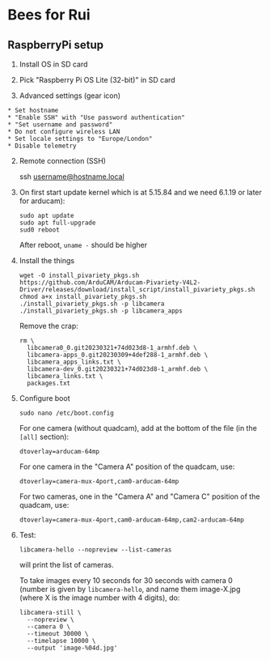 # Bees for Rui

## RaspberryPi setup

1. Install OS in SD card

  1. Pick "Raspberry Pi OS Lite (32-bit)" in SD card

  2. Advanced settings (gear icon)

    * Set hostname
    * "Enable SSH" with "Use password authentication"
    * "Set username and password"
    * Do not configure wireless LAN
    * Set locale settings to "Europe/London"
    * Disable telemetry

2. Remote connection (SSH)

      ssh username@hostname.local

3. On first start update kernel which is at 5.15.84 and we need 6.1.19
   or later for arducam):

       sudo apt update
       sudo apt full-upgrade
       sud0 reboot

   After reboot, `uname -` should be higher

4. Install the things

       wget -O install_pivariety_pkgs.sh https://github.com/ArduCAM/Arducam-Pivariety-V4L2-Driver/releases/download/install_script/install_pivariety_pkgs.sh
       chmod a+x install_pivariety_pkgs.sh
       ./install_pivariety_pkgs.sh -p libcamera
       ./install_pivariety_pkgs.sh -p libcamera_apps

   Remove the crap:

       rm \
         libcamera0_0.git20230321+74d023d8-1_armhf.deb \
         libcamera-apps_0.git20230309+4def288-1_armhf.deb \
         libcamera_apps_links.txt \
         libcamera-dev_0.git20230321+74d023d8-1_armhf.deb \
         libcamera_links.txt \
         packages.txt

5. Configure boot

       sudo nano /etc/boot.config

   For one camera (without quadcam), add at the bottom of the file (in
   the `[all]` section):

       dtoverlay=arducam-64mp

   For one camera in the "Camera A" position of the quadcam, use:

       dtoverlay=camera-mux-4port,cam0-arducam-64mp

   For two cameras, one in the "Camera A" and "Camera C" position of
   the quadcam, use:

       dtoverlay=camera-mux-4port,cam0-arducam-64mp,cam2-arducam-64mp

6. Test:

       libcamera-hello --nopreview --list-cameras

   will print the list of cameras.

   To take images every 10 seconds for 30 seconds with camera 0
   (number is given by `libcamera-hello`, and name them image-X.jpg
   (where X is the image number with 4 digits), do:

       libcamera-still \
         --nopreview \
         --camera 0 \
         --timeout 30000 \
         --timelapse 10000 \
         --output 'image-%04d.jpg'
